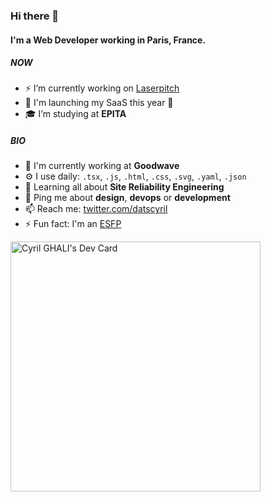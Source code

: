 
### Hi there 👋

#### I'm a Web Developer working in Paris, France.

##### NOW

- ⚡️ I’m currently working on [Laserpitch](https://laserpitch.com/)
- 🚀 I'm launching my SaaS this year 🚀
- 🎓 I’m studying at **EPITA**


##### BIO

- 🏢 I'm currently working at **Goodwave**
- ⚙️ I use daily: `.tsx`, `.js`, `.html`, `.css`, `.svg`, `.yaml`, `.json`
- 🌱 Learning all about **Site Reliability Engineering**
- 💬 Ping me about **design**, **devops** or **development**
- 📫 Reach me: [twitter.com/datscyril](https://twitter.com/datscyril)
- ⚡️ Fun fact: I'm an [ESFP](https://www.16personalities.com/esfp-personality)


<a href="https://app.daily.dev/datscyril"><img src="https://api.daily.dev/devcards/e3143af183ca4c3bb061f93e7e33ff17.png?r=u5b" width="400" alt="Cyril GHALI's Dev Card"/></a>
